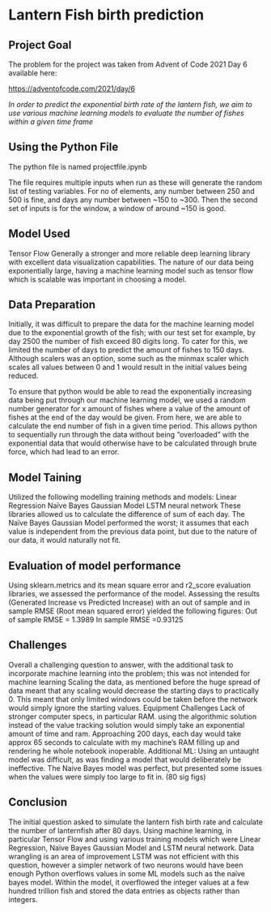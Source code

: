 # Lantern Fish birth prediction

## Project Goal

The problem for the project was taken from Advent of Code 2021 Day 6 available here:

https://adventofcode.com/2021/day/6

*In order to predict the exponential birth rate of the lantern fish, we aim to use various machine learning models to evaluate the number of fishes within a given time frame* 

## Using the Python File

The python file is named projectfile.ipynb

The file requires multiple inputs when run as these will generate the random list of testing variables. For no of elements, any number between 250 and 500 is fine, and days any number between ~150 to ~300.
Then the second set of inputs is for the window, a window of around ~150 is good.

## Model Used

Tensor Flow
Generally a stronger and more reliable deep learning library with excellent data visualization capabilities.
The nature of our data being exponentially large, having a machine learning model such as tensor flow which is scalable was important in choosing a model. 

## Data Preparation 
Initially, it was difficult to prepare the data for the machine learning model due to the exponential growth of the fish; with our test set for example, by day 2500 the number of fish exceed 80 digits long. 
To cater for this, we limited the number of days to predict the amount of fishes to 150 days. Although scalers was an option, some such as the minmax scaler which scales all values between 0 and 1 would result in the initial values being reduced.

To ensure that python would be able to read the exponentially increasing data being put through our machine learning model, we used a random number generator for x amount of fishes where a value of the amount of fishes at the end of the day would be given. From here, we are able to calculate the end number of fish in a given time period.
This allows python to sequentially run through the data without being “overloaded” with the exponential data that would otherwise have to be calculated through brute force, which had lead to an error.

## Model Taining

Utilized the following modelling training methods and models:
Linear Regression
Naïve Bayes Gaussian Model
LSTM neural network
These libraries allowed us to  calculate the difference of sum of each day. 
The Naïve Bayes Gaussian Model performed the worst; it assumes that each value is independent from the previous data point, but due to the nature of our data, it would naturally not fit. 

## Evaluation of model performance 

Using sklearn.metrics and its mean square error and r2_score evaluation libraries, we assessed the performance of the model. 
Assessing the results (Generated Increase vs Predicted Increase) with an out of sample and in sample RMSE (Root mean squared error) yielded the following figures:
Out of sample RMSE = 1.3989
In sample RMSE =0.93125
 
## Challenges 

Overall a challenging question to answer, with the additional task to incorporate machine learning into the problem; this was not intended for machine learning
Scaling the data, as mentioned before the huge spread of data meant that any scaling would decrease the starting days to practically 0. This meant that only limited windows could be taken before the network would simply ignore the starting values. 
Equipment Challenges
Lack of stronger computer specs, in particular RAM. using the algorithmic solution instead of the value tracking solution would simply take an exponential amount of time and ram. Approaching 200 days, each day would take approx 65 seconds to calculate with my machine’s RAM filling up and rendering he whole notebook inoperable. 
Additional ML:
Using an untaught model was difficult, as was finding a model that would deliberately be ineffective. The Naive Bayes model was perfect, but presented some issues when the values 
were simply too large to fit in. (80 sig figs)

## Conclusion 

The initial question asked to simulate the lantern fish birth rate and calculate the number of lanternfish after 80 days. 
Using machine learning, in particular Tensor Flow and using various training models which were Linear Regression, Naïve Bayes Gaussian Model and LSTM neural network.
Data wrangling is an area of improvement 
LSTM was not efficient with this question, however a simpler network of two neurons would have been enough
Python overflows values in some ML models such as the naïve bayes model. Within the model, it overflowed the integer values at a few hundred trillion fish and stored the data entries as objects rather than integers. 

